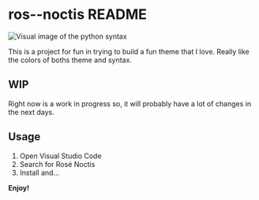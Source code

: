 # ros--noctis README

![Visual image of the python syntax](https://i.imgur.com/ptmo3rZ.png)

This is a project for fun in trying to build a fun theme that I love. Really like the colors of boths theme and syntax.

## WIP

Right now is a work in progress so, it will probably have a lot of changes in the next days.

## Usage

1. Open Visual Studio Code
2. Search for Rosé Noctis
3. Install and...

**Enjoy!**
